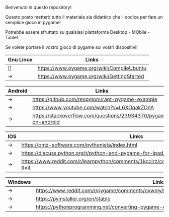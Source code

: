 Benvenuto in questo repository!

Questo posto metterò tutto il materiale sia didattico che il codice per fare un semplice gioco in pygame!

Potrebbe essere sfruttato su qualsiasi piattaforma Desktop - MObile - Tablet

Se volete portare il vostro gioco di pygame sui vostri dispositivi!

|Gnu Linux|Links|
|---|---|
|[]| https://www.pygame.org/wiki/CompileUbuntu|
|->|https://www.pygame.org/wiki/GettingStarted|

|Android |Links|
|---|---|
|->|https://github.com/renpytom/rapt-pygame-example|
|->|https://www.youtube.com/watch?v=L6XOqakZOeA|
|->|https://stackoverflow.com/questions/23934370/pygame-on-android|


|IOS |Links|
|---|---|
|->|https://omz-software.com/pythonista/index.html|
|->|https://discuss.python.org/t/python-and-pygame-for-ipad/29861|
|->|https://www.reddit.com/r/learnpython/comments/1kccirz/coding_with_pygame_natively_on_ios/?tl=it|

|Windows |Links|
|---|---|
|->|https://www.reddit.com/r/pygame/comments/ovwnly/how_do_you_make_your_py_game_into_an_exe_file|
|->|https://pyinstaller.org/en/stable|
|->|https://pythonprogramming.net/converting-pygame-executable-cx_freeze|
